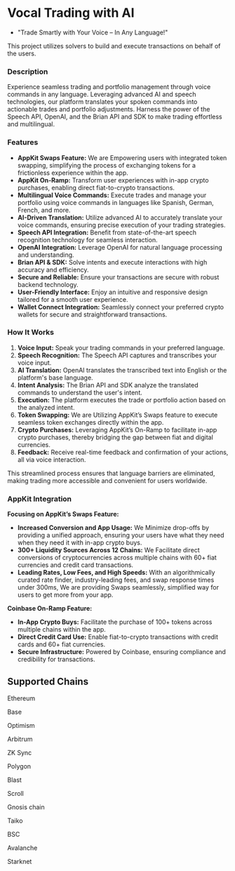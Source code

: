# Vocal Trading with AI

- "Trade Smartly with Your Voice – In Any Language!"

This project utilizes solvers to build and execute transactions on behalf of the users.

### Description
Experience seamless trading and portfolio management through voice commands in any language. Leveraging advanced AI and speech technologies, our platform translates your spoken commands into actionable trades and portfolio adjustments. Harness the power of the Speech API, OpenAI, and the Brian API and SDK to make trading effortless and multilingual.

### Features
- **AppKit Swaps Feature:** We are Empowering users with integrated token swapping, simplifying the process of exchanging tokens for a frictionless experience within the app.
- **AppKit On-Ramp:** Transform user experiences with in-app crypto purchases, enabling direct fiat-to-crypto transactions.
- **Multilingual Voice Commands:** Execute trades and manage your portfolio using voice commands in languages like Spanish, German, French, and more.
- **AI-Driven Translation:** Utilize advanced AI to accurately translate your voice commands, ensuring precise execution of your trading strategies.
- **Speech API Integration:** Benefit from state-of-the-art speech recognition technology for seamless interaction.
- **OpenAI Integration:** Leverage OpenAI for natural language processing and understanding.
- **Brian API & SDK:** Solve intents and execute interactions with high accuracy and efficiency.
- **Secure and Reliable:** Ensure your transactions are secure with robust backend technology.
- **User-Friendly Interface:** Enjoy an intuitive and responsive design tailored for a smooth user experience.
- **Wallet Connect Integration:** Seamlessly connect your preferred crypto wallets for secure and straightforward transactions.

### How It Works
1. **Voice Input:** Speak your trading commands in your preferred language.
2. **Speech Recognition:** The Speech API captures and transcribes your voice input.
3. **AI Translation:** OpenAI translates the transcribed text into English or the platform's base language.
4. **Intent Analysis:** The Brian API and SDK analyze the translated commands to understand the user's intent.
5. **Execution:** The platform executes the trade or portfolio action based on the analyzed intent.
6. **Token Swapping:** We are Utilizing AppKit’s Swaps feature to execute seamless token exchanges directly within the app.
7. **Crypto Purchases:** Leveraging AppKit’s On-Ramp to facilitate in-app crypto purchases, thereby bridging the gap between fiat and digital currencies.
8. **Feedback:** Receive real-time feedback and confirmation of your actions, all via voice interaction.

This streamlined process ensures that language barriers are eliminated, making trading more accessible and convenient for users worldwide.

### AppKit Integration

**Focusing on AppKit’s Swaps Feature:**
- **Increased Conversion and App Usage:** We Minimize drop-offs by providing a unified approach, ensuring your users have what they need when they need it with in-app crypto buys.
- **300+ Liquidity Sources Across 12 Chains:** We Facilitate direct conversions of cryptocurrencies across multiple chains with 60+ fiat currencies and credit card transactions.
- **Leading Rates, Low Fees, and High Speeds:** With an algorithmically curated rate finder, industry-leading fees, and swap response times under 300ms, We are providing Swaps seamlessly, simplified way for users to get more from your app.


**Coinbase On-Ramp Feature:**
- **In-App Crypto Buys:** Facilitate the purchase of 100+ tokens across multiple chains within the app.
- **Direct Credit Card Use:** Enable fiat-to-crypto transactions with credit cards and 60+ fiat currencies.
- **Secure Infrastructure:** Powered by Coinbase, ensuring compliance and credibility for transactions.

## Supported Chains
Ethereum 

Base

Optimism

Arbitrum

ZK Sync

Polygon

Blast

Scroll

Gnosis chain

Taiko

BSC

Avalanche

Starknet
